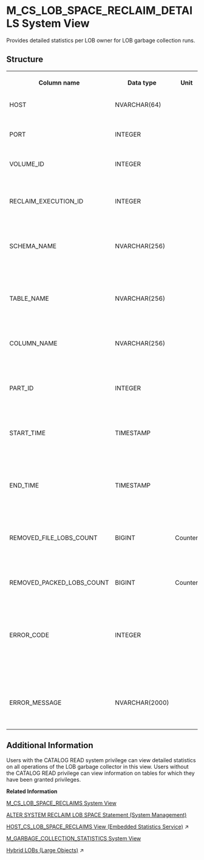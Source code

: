 <!-- loio1d76e4337d44442683e5c971f095b293 -->

# M\_CS\_LOB\_SPACE\_RECLAIM\_DETAILS System View

Provides detailed statistics per LOB owner for LOB garbage collection runs.



## Structure


<table>
<tr>
<th valign="top">

Column name

</th>
<th valign="top">

Data type

</th>
<th valign="top">

Unit

</th>
<th valign="top">

Description

</th>
</tr>
<tr>
<td valign="top">

HOST

</td>
<td valign="top">

NVARCHAR\(64\)

</td>
<td valign="top">

 

</td>
<td valign="top">

Displays the name of the host.

</td>
</tr>
<tr>
<td valign="top">

PORT

</td>
<td valign="top">

INTEGER

</td>
<td valign="top">

 

</td>
<td valign="top">

Displays the internal port.

</td>
</tr>
<tr>
<td valign="top">

VOLUME\_ID

</td>
<td valign="top">

INTEGER

</td>
<td valign="top">

 

</td>
<td valign="top">

Displays the persistence volume ID.

</td>
</tr>
<tr>
<td valign="top">

RECLAIM\_EXECUTION\_ID

</td>
<td valign="top">

INTEGER

</td>
<td valign="top">

 

</td>
<td valign="top">

Displays the unique ID of the garbage collection run.

</td>
</tr>
<tr>
<td valign="top">

SCHEMA\_NAME

</td>
<td valign="top">

NVARCHAR\(256\)

</td>
<td valign="top">

 

</td>
<td valign="top">

Displays the schema name of the table the operation was run on.

</td>
</tr>
<tr>
<td valign="top">

TABLE\_NAME

</td>
<td valign="top">

NVARCHAR\(256\)

</td>
<td valign="top">

 

</td>
<td valign="top">

Displays the name of the table the operation was run on.

</td>
</tr>
<tr>
<td valign="top">

COLUMN\_NAME

</td>
<td valign="top">

NVARCHAR\(256\)

</td>
<td valign="top">

 

</td>
<td valign="top">

Displays the column the operation was run on.

</td>
</tr>
<tr>
<td valign="top">

PART\_ID

</td>
<td valign="top">

INTEGER

</td>
<td valign="top">

 

</td>
<td valign="top">

Displays the table part ID the operation was run on.

</td>
</tr>
<tr>
<td valign="top">

START\_TIME

</td>
<td valign="top">

TIMESTAMP

</td>
<td valign="top">

 

</td>
<td valign="top">

Displays the start TIMESTAMP of the garbage collection operation.

</td>
</tr>
<tr>
<td valign="top">

END\_TIME

</td>
<td valign="top">

TIMESTAMP

</td>
<td valign="top">

 

</td>
<td valign="top">

Displays the end TIMESTAMP of the garbage collection operation.

</td>
</tr>
<tr>
<td valign="top">

REMOVED\_FILE\_LOBS\_COUNT

</td>
<td valign="top">

BIGINT

</td>
<td valign="top">

Counter

</td>
<td valign="top">

Displays the number of file LOBs removed by the operation.

</td>
</tr>
<tr>
<td valign="top">

REMOVED\_PACKED\_LOBS\_COUNT

</td>
<td valign="top">

BIGINT

</td>
<td valign="top">

Counter

</td>
<td valign="top">

Displays the number of packed LOBs removed by the operation.

</td>
</tr>
<tr>
<td valign="top">

ERROR\_CODE

</td>
<td valign="top">

INTEGER

</td>
<td valign="top">

 

</td>
<td valign="top">

Displays the first error code if the execution fails. More details are available in the ERROR\_MESSAGE field.

</td>
</tr>
<tr>
<td valign="top">

ERROR\_MESSAGE

</td>
<td valign="top">

NVARCHAR\(2000\)

</td>
<td valign="top">

 

</td>
<td valign="top">

Displays the detailed error message.

</td>
</tr>
</table>



<a name="loio1d76e4337d44442683e5c971f095b293__section_r5q_zn1_rzb"/>

## Additional Information

Users with the CATALOG READ system privilege can view detailed statistics on all operations of the LOB garbage collector in this view. Users without the CATALOG READ privilege can view information on tables for which they have been granted privileges.

**Related Information**  


[M\_CS\_LOB\_SPACE\_RECLAIMS System View](m-cs-lob-space-reclaims-system-view-439e847.md "Provides information regarding executed LOB garbage collection runs.")

[ALTER SYSTEM RECLAIM LOB SPACE Statement \(System Management\)](../../010-SQL-Reference/012-SQL-Statements/alter-system-reclaim-lob-space-statement-system-management-a0b7235.md "Runs LOB garbage collection and removes any non-referenced LOB files.")

[HOST_CS_LOB_SPACE_RECLAIMS View (Embedded Statistics Service)](https://help.sap.com/viewer/323c57a017234d47a0e7da3e22345822/2023_4_QRC/en-US/10897f1b23ce40b5b1aeadec9960f568.html "Aggregated LOB garbage collection statistics per volume. This view contains information only for the last 42 days. The collection interval is 43200 seconds.") :arrow_upper_right:

[M\_GARBAGE\_COLLECTION\_STATISTICS System View](m-garbage-collection-statistics-system-view-20b04b8.md "Provides garbage collection and history manager statistics.")

[Hybrid LOBs (Large Objects)](https://help.sap.com/viewer/f9c5015e72e04fffa14d7d4f7267d897/2023_4_QRC/en-US/61ab21a1972846e0aa0b9a989ce4867a.html "To save memory you can store LOB data on disk, in this case the data is only loaded into memory when it is needed. Alternatively, you can use the configurable Hybrid LOB feature which is flexible and stores LOBs either on disk or in memory depending on their size.") :arrow_upper_right:

